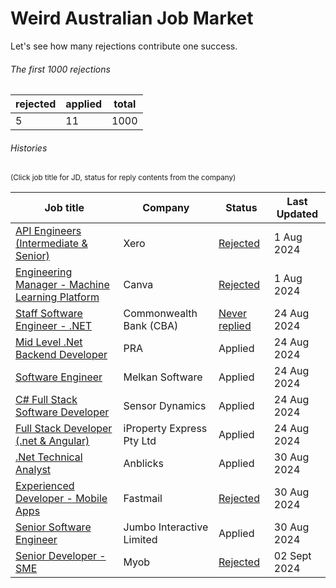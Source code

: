 # Weird Australian Job Market

Let's see how many rejections contribute one success.

###### The first 1000 rejections

| rejected | applied | total |
|-|-|-|
| 5 | 11 | 1000 |

###### Histories

<sub>(Click job title for JD, status for reply contents from the company)</sub>


| Job title | Company | Status | Last Updated |
| --------- | ------- | ------ | ------------ |
| [API Engineers (Intermediate & Senior)](/JD/xero_22_jul_2024.md) | Xero | [Rejected](/Rejections/xero_1_aug_2024.md) | 1 Aug 2024 |
| [Engineering Manager - Machine Learning Platform](/JD/canva_22_jul_2024.md) | Canva | [Rejected](/Rejections/canva_1_aug_2024.md) | 1 Aug 2024 |
| [Staff Software Engineer - .NET](/JD/cba_22_jul_2024.md) | Commonwealth Bank (CBA) | [Never replied](/Rejections/blackhole.md) | 24 Aug 2024 |
| [Mid Level .Net Backend Developer](/JD/pra_24_aug_2024.md) | PRA | Applied | 24 Aug 2024 |
| [Software Engineer](/JD/MelkanSoftware_24_aug_2024.md) | Melkan Software | Applied | 24 Aug 2024 |
| [C# Full Stack Software Developer](/JD/SensorDynamics_24_aug_2024.md) | Sensor Dynamics | Applied | 24 Aug 2024 |
| [Full Stack Developer (.net & Angular)](/JD/iPropertyExpressPtyLtd_24_aug_2024.md) | iProperty Express Pty Ltd | Applied | 24 Aug 2024 |
| [.Net Technical Analyst](/JD/Anblicks_30_aug_2024.md) | Anblicks | Applied | 30 Aug 2024 |
| [Experienced Developer - Mobile Apps](/JD/Fastmail_30_aug_2024.md) | Fastmail | [Rejected](/Rejections/Fastmail_30_aug_2024.md) | 30 Aug 2024 |
| [Senior Software Engineer](/JD/JumboInteractiveLimited_30_aug_2024.md) | Jumbo Interactive Limited  | Applied | 30 Aug 2024 |
| [Senior Developer - SME](/JD/myob_30_aug_2024.md) | Myob  | [Rejected](/Rejections/myob_2_sept_2024.md) | 02 Sept 2024 |